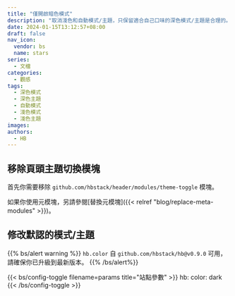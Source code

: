 ```yaml
---
title: "僅開啟暗色模式"
description: "取消淺色和自動模式/主題，只保留適合自己口味的深色模式/主題是合理的。"
date: 2024-01-15T13:12:57+08:00
draft: false
nav_icon:
  vendor: bs
  name: stars
series:
  - 文檔
categories:
  - 觀感
tags:
  - 深色模式
  - 深色主題
  - 自動模式
  - 淺色模式
  - 淺色主題
images:
authors:
  - HB
---
```


## 移除頁頭主題切換模塊

首先你需要移除 `github.com/hbstack/header/modules/theme-toggle` 模塊。

如果你使用元模塊，另請參閱[替換元模塊]({{< relref "blog/replace-meta-modules" >}})。

## 修改默認的模式/主題

{{% bs/alert warning %}}
`hb.color` 自 `github.com/hbstack/hb@v0.9.0` 可用，請確保你已升級到最新版本。
{{% /bs/alert%}}

{{< bs/config-toggle filename=params title="站點參數" >}}
hb:
  color: dark
{{< /bs/config-toggle >}}
